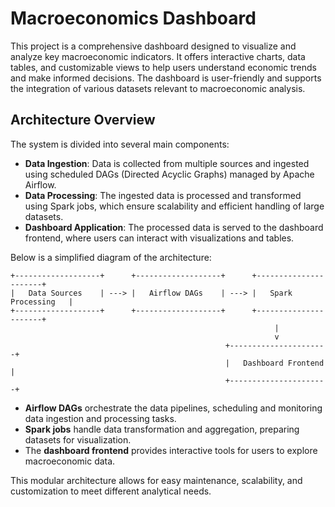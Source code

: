 # Macroeconomics Dashboard

This project is a comprehensive dashboard designed to visualize and analyze key macroeconomic indicators. It offers interactive charts, data tables, and customizable views to help users understand economic trends and make informed decisions. The dashboard is user-friendly and supports the integration of various datasets relevant to macroeconomic analysis.

## Architecture Overview

The system is divided into several main components:

- **Data Ingestion**: Data is collected from multiple sources and ingested using scheduled DAGs (Directed Acyclic Graphs) managed by Apache Airflow.
- **Data Processing**: The ingested data is processed and transformed using Spark jobs, which ensure scalability and efficient handling of large datasets.
- **Dashboard Application**: The processed data is served to the dashboard frontend, where users can interact with visualizations and tables.

Below is a simplified diagram of the architecture:

```
+-------------------+      +-------------------+      +----------------------+
|   Data Sources    | ---> |   Airflow DAGs    | ---> |   Spark Processing   |
+-------------------+      +-------------------+      +----------------------+
                                                           |
                                                           v
                                                +----------------------+
                                                |   Dashboard Frontend |
                                                +----------------------+
```

- **Airflow DAGs** orchestrate the data pipelines, scheduling and monitoring data ingestion and processing tasks.
- **Spark jobs** handle data transformation and aggregation, preparing datasets for visualization.
- The **dashboard frontend** provides interactive tools for users to explore macroeconomic data.

This modular architecture allows for easy maintenance, scalability, and customization to meet different analytical needs.